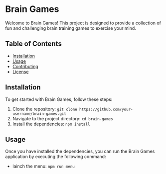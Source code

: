 # Brain Games

Welcome to Brain Games! This project is designed to provide a collection of fun and challenging brain training games to exercise your mind.

## Table of Contents

- [Installation](#installation)
- [Usage](#usage)
- [Contributing](#contributing)
- [License](#license)

## Installation

To get started with Brain Games, follow these steps:

1. Clone the repository: `git clone https://github.com/your-username/brain-games.git`
2. Navigate to the project directory: `cd brain-games`
3. Install the dependencies: `npm install`

## Usage

Once you have installed the dependencies, you can run the Brain Games application by executing the following command:

* lainch the menu: `npm run menu`


